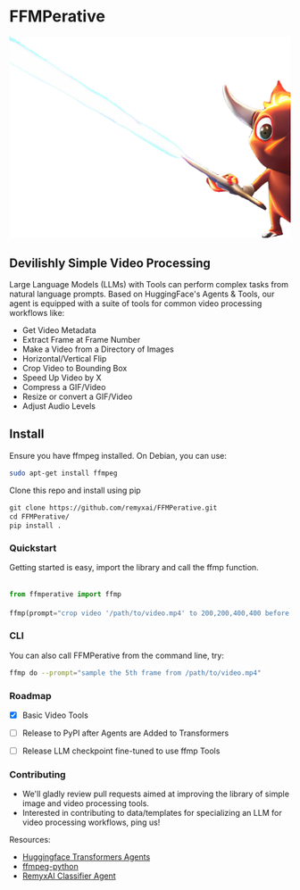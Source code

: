 # FFMPerative
<p align="center">
  <img src="https://github.com/remyxai/FFMPerative/blob/main/assets/mascot.png">
</p>

## Devilishly Simple Video Processing

Large Language Models (LLMs) with Tools can perform complex tasks from natural language prompts. Based on HuggingFace's Agents & Tools, our agent is equipped with a suite of tools for common video processing workflows like:

* Get Video Metadata
* Extract Frame at Frame Number
* Make a Video from a Directory of Images 
* Horizontal/Vertical Flip
* Crop Video to Bounding Box
* Speed Up Video by X
* Compress a GIF/Video
* Resize or convert a GIF/Video
* Adjust Audio Levels

## Install
Ensure you have ffmpeg installed. On Debian, you can use:
```bash
sudo apt-get install ffmpeg
```

Clone this repo and install using pip
```
git clone https://github.com/remyxai/FFMPerative.git 
cd FFMPerative/
pip install .
```

### Quickstart
Getting started is easy, import the library and call the ffmp function.
```python

from ffmperative import ffmp

ffmp(prompt="crop video '/path/to/video.mp4' to 200,200,400,400 before writing to '/path/to/video_cropped.mp4', then double the speed of that video and write to '/path/to/video_cropped_fast.mp4'")
```

### CLI
You can also call FFMPerative from the command line, try:
```bash
ffmp do --prompt="sample the 5th frame from /path/to/video.mp4"
```

### Roadmap

- [x] Basic Video Tools
- [ ] Release to PyPI after Agents are Added to Transformers
- [ ] Release LLM checkpoint fine-tuned to use ffmp Tools


### Contributing

* We'll gladly review pull requests aimed at improving the library of simple image and video processing tools.
* Interested in contributing to data/templates for specializing an LLM for video processing workflows, ping us!

Resources:
* [Huggingface Transformers Agents](https://huggingface.co/docs/transformers/transformers_agents)
* [ffmpeg-python](https://github.com/kkroening/ffmpeg-python/)
* [RemyxAI Classifier Agent](https://huggingface.co/spaces/remyxai/remyxai-classifier-labeler)

